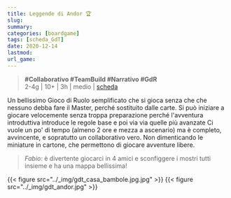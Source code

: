 ```yaml
---
title: Leggende di Andor 🏆
slug: 
summary: 
categories: [boardgame]
tags: [scheda_GdT]
date: 2020-12-14
lastmod: 
url_game: 
---
```

> **#Collaborativo #TeamBuild #Narrativo #GdR**     
> 2-4g | 10+ | 3h | medio | [scheda](https://boardgamegeek.com/boardgame/127398/legends-andor)   

Un bellissimo Gioco di Ruolo semplificato che si gioca senza che che nessuno debba fare il Master, perché sostituito dalle carte. Si può iniziare a giocare velocemente senza troppa preparazione perché l'avventura introduttiva introduce le regole base e poi via via quelle più avanzate
Ci vuole un po' di tempo (almeno 2 ore e mezza a ascenario) ma è completo, avvincente, e sopratutto un collaborativo vero. Non dimenticando le miniature in cartone, che permettono di giocare avventure libere.

> *Fabio:*
> è divertente giocarci in 4 amici e sconfiggere i mostri tutti insieme e ha una mappa bellissima!

{{< figure src="../_img/gdt_casa_bambole.jpg.jpg" >}}
{{< figure src="../_img/gdt_andor.jpg" >}}

